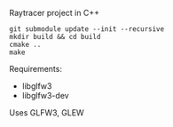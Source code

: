 Raytracer project in C++
```
git submodule update --init --recursive
mkdir build && cd build
cmake ..
make
```
Requirements:
- libglfw3
- libglfw3-dev

Uses GLFW3, GLEW
